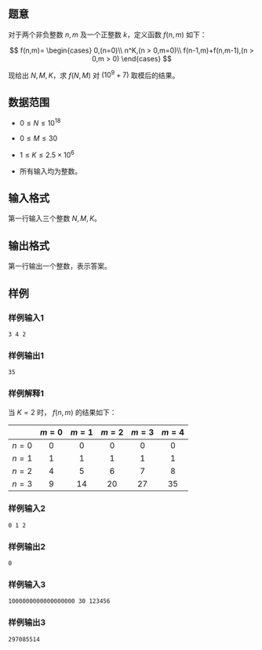 ## 题意

对于两个非负整数 $n,m$ 及一个正整数 $k$，定义函数 $f(n,m)$ 如下：

$$
f(n,m)=
\begin{cases}
0,(n=0)\\
n^K,(n > 0,m=0)\\
f(n-1,m)+f(n,m-1),(n > 0,m > 0)
\end{cases}
$$

现给出 $N,M,K$，求 $f(N,M)$ 对 $(10^9+7)$ 取模后的结果。

## 数据范围

- $0 \leq N \leq 10^{18}$

- $0 \leq M \leq 30$

- $1 \leq K \leq 2.5 \times 10^6$

- 所有输入均为整数。

## 输入格式

第一行输入三个整数 $N,M,K$。

## 输出格式

第一行输出一个整数，表示答案。

## 样例

### 样例输入1

```
3 4 2
```

### 样例输出1

```
35
```

### 样例解释1

当 $K=2$ 时， $f(n,m)$ 的结果如下：

| | $m=0$ | $m=1$ | $m=2$ | $m=3$ | $m=4$ |
| :-: | :-: | :-: | :-: | :-: | :-: |
| $n=0$ | $0$ | $0$ | $0$ | $0$ | $0$ |
| $n=1$ | $1$ | $1$ | $1$ | $1$ | $1$ |
| $n=2$ | $4$ | $5$ | $6$ | $7$ | $8$ |
| $n=3$ | $9$ | $14$ | $20$ | $27$ | $35$ |

### 样例输入2

```
0 1 2
```

### 样例输出2

```
0
```

### 样例输入3

```
1000000000000000000 30 123456
```

### 样例输出3

```
297085514
```
